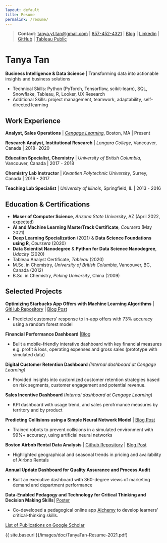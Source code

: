 ```yaml
---
layout: default
title: Resume
permalink: /resume/
---
```


> **Contact**:   [tanya.yt.tan@gmail.com](mailto:tanya.yt.tan@gmail.com) \| [857-452-4321](tel:8574524321)  \|  [Blog](https://tanyayt.github.io/)  \|  [Linkedin]( https://www.linkedin.com/in/tanyatan/ )  \|  [GitHub](https://github.com/tanyayt) \|  [Tableau Public](https://public.tableau.com/profile/tanyayt)

# Tanya Tan

**Business Intelligence & Data Science** | Transforming data into actionable insights and business solutions

- Technical Skills: Python (PyTorch, Tensorflow, scikit-learn), SQL, Snowflake, Tableau, R, Looker, UX Research
- Additional Skills: project management, teamwork, adaptability, self-directed learning

## Work Experience
**Analyst, Sales Operations** | *[Cengage Learning](https://www.cengage.com)*, Boston, MA \| Present

**Research Analyst, Institutional Research** | *Langara College*, Vancouver, Canada  \|  2018- 2020

**Education Specialist, Chemistry** \| *University of British Columbia*, Vancouver, Canada \| 2017 - 2018

**Chemistry Lab Instructor** \| *Kwantlen Polytechnic University*, Surrey, Canada  \| 2016 - 2017

**Teaching Lab Specialist** \| *University of Illinois*, Springfield, IL \| 2013 - 2016

## Education & Certifications

- **Maser of Computer Science**, *Arizona State University*, AZ (April 2022, expected)
- **AI and Machine Learning MasterTrack Certificate**, *Coursera* (May 2021)
- **Deep Learning Specialization** (2021) & **Data Science Foundations using R**, *Coursera*  (2020)
- **Data Scientist Nanodegree** & **Python for Data Science Nanodegree**, *Udacity* (2020)
- Tableau Analyst Certificate, *Tableau* (2020)
- M.Sc. in Chemistry, *University of British Columbia*, Vancouver, BC, Canada (2012)
- B.Sc. in Chemistry, *Peking University*, China (2009)

## Selected Projects

**Optimizing Starbucks App Offers with Machine Learning Algorithms**  \| [GitHub Repository](https://github.com/tanyayt/starbucks_optimizing_app_offers) \| [Blog Post](https://tanyayt.github.io/Optimizing-App-Offers-Starbucks/)

- Predicted customers' response to in-app offers with 73% accuracy using a random forest model

**Financial Performance Dashboard** \|[Blog](https://tanyayt.github.io/build-financial-performance-dashboard-on-tableau/)

- Built a mobile-friendly interative dashboard with key financial measures e.g. profit & loss, operating expenses and gross sales (prototype with simulated data)

**Digital Customer Retention Dashboard** *(Internal dashboard at Cengage Learning)*

* Provided insights into customized customer retention strategies based on risk segments, customer engagement and potential revenue. 

**Sales Incentive Dashboard** (*Internal dashboard at Cengage Learning*) 

* KPI dashboard with usage trend, and sales perofrmance measures by territory and by product

**Predicting Collisions using a Simple Neural Network Model** | [Blog Post](https://tanyayt.github.io/Preventing-Collisions-using-a-Simple-Neural-Network-Model)

* Trained robots to prevent collisions in a simulated environment with 99%+ accuracy, using artificial neural networks

**Boston Airbnb Rental Data Analysis** \| [Github Repository](https://github.com/tanyayt/boston_airbnb_analysis) \| [Blog Post](https://tanyayt.github.io/Boston-airbnb-market/)

- Highlighted geographical and seasonal trends in pricing and availability of Airbnb Rentals

**Annual Update Dashboard for Quality Assurance and Process Audit**

- Built an executive dashboard with 360-degree views of marketing demand and department performance

**Data-Enabled Pedagogy and Technology for Critical Thinking and Decision Making Skills**\| [Poster](https://tlef2.sites.olt.ubc.ca/files/2018/05/SCI_Walter_Algar.png)

*  Co-developed a pedagogical online app [Alchemy](https://alchemy.elearning.ubc.ca/#/login) to develop learners' critical-thinking skills.

[List of Publications on Google Scholar](https://scholar.google.com/citations?user=DSYVH-QAAAAJ&hl=en)



{{ site.baseurl }}/images/doc/TanyaTan-Resume-2021.pdf)